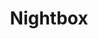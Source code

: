 ---
title: Nightbox
tagline: Dark color palettes for everyone
url: https://github.com/Nickersoft/nightbox
icon: moon
---